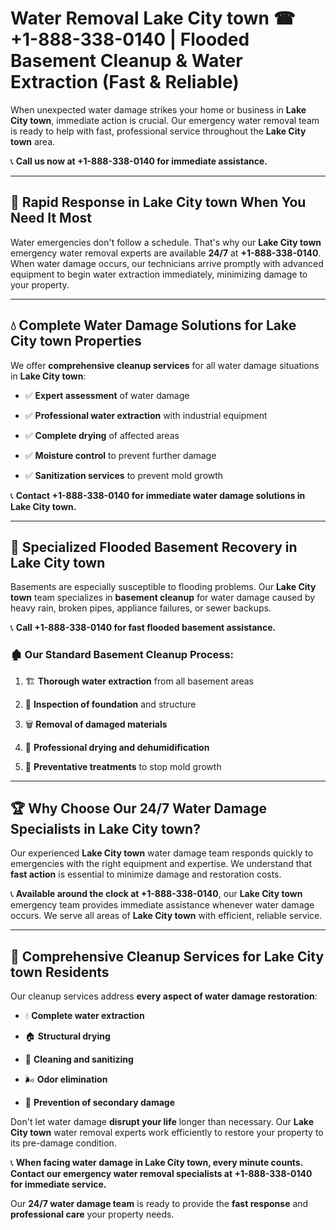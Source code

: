 # Water Removal Lake City town ☎ +1-888-338-0140 | Flooded Basement Cleanup & Water Extraction (Fast & Reliable)

When unexpected water damage strikes your home or business in **Lake City town**, immediate action is crucial. Our emergency water removal team is ready to help with fast, professional service throughout the **Lake City town** area. 

📞 **Call us now at +1-888-338-0140 for immediate assistance.**
---
## 🚀 Rapid Response in Lake City town When You Need It Most
Water emergencies don't follow a schedule. That's why our **Lake City town** emergency water removal experts are available **24/7** at **+1-888-338-0140**. When water damage occurs, our technicians arrive promptly with advanced equipment to begin water extraction immediately, minimizing damage to your property.
---
## 💧 Complete Water Damage Solutions for Lake City town Properties
We offer **comprehensive cleanup services** for all water damage situations in **Lake City town**:
- ✅ **Expert assessment** of water damage  
- ✅ **Professional water extraction** with industrial equipment  
- ✅ **Complete drying** of affected areas  
- ✅ **Moisture control** to prevent further damage  
- ✅ **Sanitization services** to prevent mold growth  
📞 **Contact +1-888-338-0140 for immediate water damage solutions in Lake City town.**
---
## 🌊 Specialized Flooded Basement Recovery in Lake City town
Basements are especially susceptible to flooding problems. Our **Lake City town** team specializes in **basement cleanup** for water damage caused by heavy rain, broken pipes, appliance failures, or sewer backups. 
📞 **Call +1-888-338-0140 for fast flooded basement assistance.**
### 🏚️ Our Standard Basement Cleanup Process:
1. 🏗️ **Thorough water extraction** from all basement areas  
2. 🔎 **Inspection of foundation** and structure  
3. 🗑️ **Removal of damaged materials**  
4. 💨 **Professional drying and dehumidification**  
5. 🚫 **Preventative treatments** to stop mold growth  
---
## 🏆 Why Choose Our 24/7 Water Damage Specialists in Lake City town?
Our experienced **Lake City town** water damage team responds quickly to emergencies with the right equipment and expertise. We understand that **fast action** is essential to minimize damage and restoration costs.
📞 **Available around the clock at +1-888-338-0140**, our **Lake City town** emergency team provides immediate assistance whenever water damage occurs. We serve all areas of **Lake City town** with efficient, reliable service.
---
## 🧹 Comprehensive Cleanup Services for Lake City town Residents
Our cleanup services address **every aspect of water damage restoration**:
- 💧 **Complete water extraction**  
- 🏠 **Structural drying**  
- 🧼 **Cleaning and sanitizing**  
- 🌬️ **Odor elimination**  
- 🚫 **Prevention of secondary damage**  
Don't let water damage **disrupt your life** longer than necessary. Our **Lake City town** water removal experts work efficiently to restore your property to its pre-damage condition.
📞 **When facing water damage in Lake City town, every minute counts. Contact our emergency water removal specialists at +1-888-338-0140 for immediate service.**
Our **24/7 water damage team** is ready to provide the **fast response** and **professional care** your property needs.
